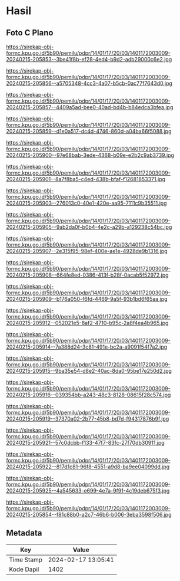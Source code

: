 # Hasil

## Foto C Plano

https://sirekap-obj-formc.kpu.go.id/5b90/pemilu/pdpr/14/01/17/20/03/1401172003009-20240215-205853--3be41f8b-ef28-4ed4-b9d2-adb29000c6e2.jpg

https://sirekap-obj-formc.kpu.go.id/5b90/pemilu/pdpr/14/01/17/20/03/1401172003009-20240215-205856--a5705348-4cc3-4a07-b5cb-0ac77f7643d0.jpg

https://sirekap-obj-formc.kpu.go.id/5b90/pemilu/pdpr/14/01/17/20/03/1401172003009-20240215-205857--4409a5ad-bee0-40ad-bd4b-b84edca3bfea.jpg

https://sirekap-obj-formc.kpu.go.id/5b90/pemilu/pdpr/14/01/17/20/03/1401172003009-20240215-205859--d1e0a517-dc4d-4746-860d-a04ba66f5088.jpg

https://sirekap-obj-formc.kpu.go.id/5b90/pemilu/pdpr/14/01/17/20/03/1401172003009-20240215-205900--97e68bab-3ede-4368-b09e-e2b2c9ab3739.jpg

https://sirekap-obj-formc.kpu.go.id/5b90/pemilu/pdpr/14/01/17/20/03/1401172003009-20240215-205901--8a7f8ba5-c4ed-438b-bfaf-f12681853371.jpg

https://sirekap-obj-formc.kpu.go.id/5b90/pemilu/pdpr/14/01/17/20/03/1401172003009-20240215-205903--276013c0-40e1-420e-aa95-7111c9b35511.jpg

https://sirekap-obj-formc.kpu.go.id/5b90/pemilu/pdpr/14/01/17/20/03/1401172003009-20240215-205905--9ab2da0f-b0b4-4e2c-a29b-a129238c54bc.jpg

https://sirekap-obj-formc.kpu.go.id/5b90/pemilu/pdpr/14/01/17/20/03/1401172003009-20240215-205907--2e315f95-98ef-400e-ae1e-4928de9b1316.jpg

https://sirekap-obj-formc.kpu.go.id/5b90/pemilu/pdpr/14/01/17/20/03/1401172003009-20240215-205908--664fe8ed-0386-413f-b28f-0acab5f52972.jpg

https://sirekap-obj-formc.kpu.go.id/5b90/pemilu/pdpr/14/01/17/20/03/1401172003009-20240215-205909--b176a050-f6fd-4469-9a5f-93b1bd6f65aa.jpg

https://sirekap-obj-formc.kpu.go.id/5b90/pemilu/pdpr/14/01/17/20/03/1401172003009-20240215-205912--052021e5-8af2-4710-b95c-2a8f4ea4b965.jpg

https://sirekap-obj-formc.kpu.go.id/5b90/pemilu/pdpr/14/01/17/20/03/1401172003009-20240215-205914--7a388d24-3c81-491e-bc2a-a9091f54f7a2.jpg

https://sirekap-obj-formc.kpu.go.id/5b90/pemilu/pdpr/14/01/17/20/03/1401172003009-20240215-205915--9ba35e54-d8e2-40ac-8da0-95be17e250d2.jpg

https://sirekap-obj-formc.kpu.go.id/5b90/pemilu/pdpr/14/01/17/20/03/1401172003009-20240215-205916--039354bb-a243-48c3-8128-08615f28c574.jpg

https://sirekap-obj-formc.kpu.go.id/5b90/pemilu/pdpr/14/01/17/20/03/1401172003009-20240215-205919--37370a02-2b77-45b8-bd7d-f94317876b9f.jpg

https://sirekap-obj-formc.kpu.go.id/5b90/pemilu/pdpr/14/01/17/20/03/1401172003009-20240215-205921--57c0dcbb-f133-47f7-83fc-27f70db30911.jpg

https://sirekap-obj-formc.kpu.go.id/5b90/pemilu/pdpr/14/01/17/20/03/1401172003009-20240215-205922--817d1c81-96f8-4551-a9d8-ba9ee04099dd.jpg

https://sirekap-obj-formc.kpu.go.id/5b90/pemilu/pdpr/14/01/17/20/03/1401172003009-20240215-205925--4a545633-e699-4e7a-9f91-4c19deb675f3.jpg

https://sirekap-obj-formc.kpu.go.id/5b90/pemilu/pdpr/14/01/17/20/03/1401172003009-20240215-205854--f81c88b0-a2c7-46b6-b006-3eba3598f506.jpg


## Metadata

| Key        | Value               |
| ---------- | ------------------- |
| Time Stamp | 2024-02-17 13:05:41 |
| Kode Dapil | 1402                |



